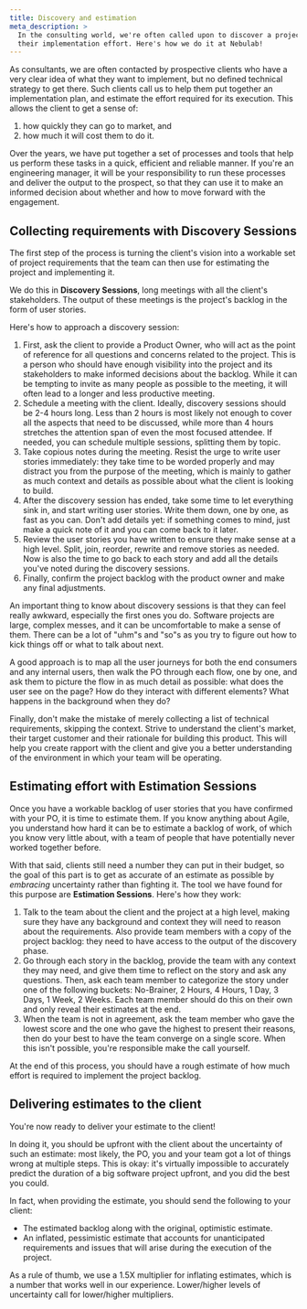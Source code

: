 ```yaml
---
title: Discovery and estimation
meta_description: >
  In the consulting world, we're often called upon to discover a project's requirements and estimate
  their implementation effort. Here's how we do it at Nebulab!
---
```


As consultants, we are often contacted by prospective clients who have a very clear idea of what
they want to implement, but no defined technical strategy to get there. Such clients call us to help
them put together an implementation plan, and estimate the effort required for its execution. This
allows the client to get a sense of:

1. how quickly they can go to market, and
2. how much it will cost them to do it.

Over the years, we have put together a set of processes and tools that help us perform these tasks
in a quick, efficient and reliable manner. If you're an engineering manager, it will be your
responsibility to run these processes and deliver the output to the prospect, so that they can use
it to make an informed decision about whether and how to move forward with the engagement.

## Collecting requirements with Discovery Sessions

The first step of the process is turning the client's vision into a workable set of project
requirements that the team can then use for estimating the project and implementing it.

We do this in **Discovery Sessions**, long meetings with all the client's stakeholders. The output
of these meetings is the project's backlog in the form of user stories.

Here's how to approach a discovery session:

1. First, ask the client to provide a Product Owner, who will act as the point of reference for all
   questions and concerns related to the project. This is a person who should have enough visibility
   into the project and its stakeholders to make informed decisions about the backlog. While it can
   be tempting to invite as many people as possible to the meeting, it will often lead to a longer
   and less productive meeting.
2. Schedule a meeting with the client. Ideally, discovery sessions should be 2-4 hours long. Less
   than 2 hours is most likely not enough to cover all the aspects that need to be discussed, while
   more than 4 hours stretches the attention span of even the most focused attendee. If needed, you
   can schedule multiple sessions, splitting them by topic.
3. Take copious notes during the meeting. Resist the urge to write user stories immediately: they
   take time to be worded properly and may distract you from the purpose of the meeting, which is
   mainly to gather as much context and details as possible about what the client is looking to
   build.
4. After the discovery session has ended, take some time to let everything sink in, and start
   writing user stories. Write them down, one by one, as fast as you can. Don't add details yet:
   if something comes to mind, just make a quick note of it and you can come back to it later.
5. Review the user stories you have written to ensure they make sense at a high level. Split, join,
   reorder, rewrite and remove stories as needed. Now is also the time to go back to each story and
   add all the details you've noted during the discovery sessions.
7. Finally, confirm the project backlog with the product owner and make any final adjustments.

An important thing to know about discovery sessions is that they can feel really awkward, especially
the first ones you do. Software projects are large, complex messes, and it can be uncomfortable to
make a sense of them. There can be a lot of "uhm"s and "so"s as you try to figure out how to kick
things off or what to talk about next.

A good approach is to map all the user journeys for both the end consumers and any internal users,
then walk the PO through each flow, one by one, and ask them to picture the flow in as much detail
as possible: what does the user see on the page? How do they interact with different elements? What
happens in the background when they do?

Finally, don't make the mistake of merely collecting a list of technical requirements, skipping the
context. Strive to understand the client's market, their target customer and their rationale for
building this product. This will help you create rapport with the client and give you a better
understanding of the environment in which your team will be operating.

## Estimating effort with Estimation Sessions

Once you have a workable backlog of user stories that you have confirmed with your PO, it is time to
estimate them. If you know anything about Agile, you understand how hard it can be to estimate a
backlog of work, of which you know very little about, with a team of people that have potentially
never worked together before.

With that said, clients still need a number they can put in their budget, so the goal of this part
is to get as accurate of an estimate as possible by _embracing_ uncertainty rather than fighting it.
The tool we have found for this purpose are **Estimation Sessions**. Here's how they work:

1. Talk to the team about the client and the project at a high level, making sure they have any
   background and context they will need to reason about the requirements. Also provide team members
   with a copy of the project backlog: they need to have access to the output of the discovery
   phase.
2. Go through each story in the backlog, provide the team with any context they may need, and give
   them time to reflect on the story and ask any questions. Then, ask each team member to categorize
   the story under one of the following buckets: No-Brainer, 2 Hours, 4 Hours, 1 Day, 3 Days,
   1 Week, 2 Weeks. Each team member should do this on their own and only reveal their estimates at
   the end.
3. When the team is not in agreement, ask the team member who gave the lowest score and the one who
   gave the highest to present their reasons, then do your best to have the team converge on a
   single score. When this isn't possible, you're responsible make the call yourself.

At the end of this process, you should have a rough estimate of how much effort is required to
implement the project backlog.

## Delivering estimates to the client

You're now ready to deliver your estimate to the client!

In doing it, you should be upfront with the client about the uncertainty of such an estimate: most
likely, the PO, you and your team got a lot of things wrong at multiple steps. This is okay: it's
virtually impossible to accurately predict the duration of a big software project upfront, and you
did the best you could. 

In fact, when providing the estimate, you should send the following to your client:

- The estimated backlog along with the original, optimistic estimate.
- An inflated, pessimistic estimate that accounts for unanticipated requirements and issues that
  will arise during the execution of the project.
  
As a rule of thumb, we use a 1.5X multiplier for inflating estimates, which is a number that works
well in our experience. Lower/higher levels of uncertainty call for lower/higher multipliers.
